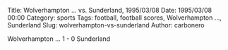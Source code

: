 Title: Wolverhampton … vs. Sunderland, 1995/03/08
Date: 1995/03/08 00:00
Category: sports
Tags: football, football scores, Wolverhampton …, Sunderland
Slug: wolverhampton-vs-sunderland
Author: carbonero


Wolverhampton … 1 - 0 Sunderland

